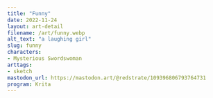 ```yaml
---
title: "Funny"
date: 2022-11-24
layout: art-detail
filename: /art/funny.webp
alt_text: "a laughing girl"
slug: funny
characters:
- Mysterious Swordswoman
arttags:
- sketch
mastodon_url: https://mastodon.art/@redstrate/109396806793764731
program: Krita
---
```

